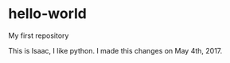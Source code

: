 # hello-world
My first repository

This is Isaac, I like python.
I made this changes on May 4th, 2017.
